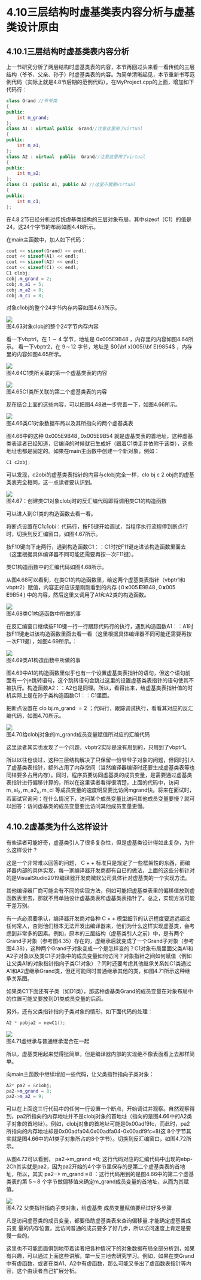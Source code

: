 # 4.10三层结构时虚基类表内容分析与虚基类设计原由  

## 4.10.1三层结构时虚基类表内容分析  

上一节研究分析了两层结构时虚基类表的内容，本节再回过头来看一看传统的三层结构（爷爷、父亲、孙子）时虚基类表的内容。为简单清晰起见，本节重新书写范例代码（实际上就是4.8节后期的范例代码）。在MyProject.cpp的上面，增加如下代码行：  

``` cpp
class Grand //爷爷类  
{  
public:  
    int m_grand;  
};  
class A1 : virtual public  Grand//注意这里用了virtual  
{  
public:  
	int m_a1;  
};  
class A2 : virtual  public  Grand//注意这里用了virtual  
{  
public:  
    int m_a2;  
};  
class C1 :public A1, public A2 //这里不需要virtual  
{  
public:  
    int m_c1;  
};
```

在4.8.2节已经分析过传统虚基类结构的三层对象布局，其中sizeof（C1）的值是24。这24个字节的布局如图4.48所示。  

在main主函数中，加人如下代码：  

``` cpp
cout << sizeof(Grand) << endl;  
cout << sizeof(A1) << endl;  
cout << sizeof(A2) << endl;  
cout << sizeof(C1) << endl;
C1 clobj;
cobj.m_grand = 2;
cobj.m_a1 = 5;
cobj.m_a2 = 8;
cobj.m_c1 = 8;
```

对象c1obj的整个24字节内存内容如图4.63所示。  

![](images/718f8feb468b28a8d11c9d3f8619bd6773804a646dd4370e9f4b6149063a87da.jpg)  
图4.63对象clobj的整个24字节内存内容  

看一下vbptrl，在 $1{\sim}4$ 学节，地址是 $\mathrm{0x005E9B48}$ ，内存里的内容如图4.64所示。
看一下vbptr2，在 $9\!\sim\!12$ 字节，地址是 $0{\bf x}005{\bf E}9854$ ，内存里的内容如图4.65所示。  

![](images/b08174a07514168ca1e5510a618348a1be1f0036cc7ac7880b3ba2b000ab615c.jpg)  
图4.64C1类所关联的第一个虚基类表的内容  

![](images/5c3bc45e83d79293f188d93f890c90ddedb5a79a18aea0407c2b867b9f62964c.jpg)  
图4.65C1类所关联的第二个虚基类表的内容  

现在结合上面的这些内容，可以把图4.48进一步完善一下，如图4.66所示。  

![](images/26f893135d3d778a3695b270518886ad164f32cb6b713e4e42fb29fa339f97c1.jpg)  
图4.66类C1对象数据布局以及其所指向的两个虚基类表  

图4.66中的这种 $\mathrm{0x005E9B48\,,0x005E9B54}$ 就是虚基类表的首地址，这种虚基类表读者已经知道，它编译的时候就已生成好（跟着C1类走并依附于该类），这些地址也都是固定的。如果在main主函数中创建一个新对象，例如：  

``` cpp
C1 c2obj;  
```

可以发现，c2obi的虚基类表指针的内容与clobj完全一样，clo bj c 2 obj向的虚基类表完全相同，这一点读者要认识到。  

![](images/1026d50db1e1f2a94f0974df20a5be670b0402e64e64d6f60b02f927fa96a772.jpg)  
图4.67：创建类C1对象clobj时的反汇编代码即将调用类C1的构造函数  

可以进人到C1类的构造函数去看一看。  

将断点设置在C1c1obi：代码行，按F5键开始调试，当程序执行流程停到断点行时，切换到反汇编窗口，如图4.67所示。  

按F10键向下走两行，遇到构造函数C1：：C1时按F11键走进该构造函数里面去（这里根据具体编译器不同可能还需要再按一次F11键）。  

类C1构造函数中的汇编代码如图4.68所示。  

从图4.68可以看到，在类C1的构造函数里，给这两个虚基类表指针（vbptr1和vbptr2）赋值，内容正好应该是刚刚看到的内存 $(\,0\,\mathbf{x}005\,\mathbf{E}9\mathrm{B}48\,,0\,\mathbf{x}005\,\mathbf{E}9\mathrm{B}54\,)$ 中的内容，然后这里又调用了A1和A2类的构造函数。  

![](images/bf8c3486d95ce068cf374ca573b82a866e0ab232cdbb76aa0f0f0281044060c2.jpg)  
图4.68类C1构造函数中所做的事  

在反汇编窗口继续按F10键一行一行跟踪代码行的执行，遇到构造函数A1：：A1时按F11键走进该构造函数里面去看一看（这里根据具体编译器不同可能还需要再按一次F11键），如图4.69所示。：  

![](images/db1dbd9e1e4a361fcbaf17d7eb76c1f0cdee92711296c183b2f93ae147aa91d8.jpg)  
图4.69类A1构造函数中所做的事  

图4.69中A1的构造函数里似乎也有一个设置虚基类表指针的语句，但这个语句前面有一个je跳转语句，这个跳转语句会跳过这里的设置虚基类表指针的语句使其不被执行。构造函数A2：：A2也是同理。所以，看得出来，给虚基类表指针值的时机实际上是在孙子类构造函数C1：：C1里面。  

把断点设置在 clo bj.m_grand $=2$ ；代码行，跟踪调试执行，看看其对应的反汇编代码，如图4.70所示。  

![](images/9f31ecc3b5230e19a9904c182acb3d2e7d676c017c6b969dc6ea6ff45880227f.jpg)  
图4.70给clobj对象的m_grand成员变量赋值所对应的汇编代码  

这里读者其实也发现了一个问题，vbptr2实际是没有用到的，只用到了vbptr1。  

所以以往也谈过，这种三层结构解决了只保留一份爷爷子对象的问题，但同时引人了虚基类表指针，额外占用了内存空间（当然编译器编译时还要生成虚基类表等也同样要多占用内存）。同时，程序员要访同虚基类的成员变量，是需要通过虚基类表指针进行偏移计算的，所以在这里读者看得很清楚，上面的代码中，访问 $\mathrm{m_{-}a l_{\lambda},m_{-}a2_{\lambda},m_{-}c l}$ 等成员变量的速度明显要比访问mgrand快。将来在面试时，若面试官询问：在什么情况下，访问某个成员变量比访问其他成员变量要慢？就可以回答：访问虚基类的成员变量要比访问其他成员变量更慢。  

## 4.10.2虚基类为什么这样设计  

有些读者可能好奇，虚基类引人了很多复杂性，但是虚基类设计得如此复杂，为什么这样设计？  

这是一个非常难以回答的问题， $\mathrm{C++}$ 标准只是规定了一些框架性的东西，而编译器内部的具体实现，每一家编译器开发商都有自已的做法，上面的这些分析针对的是VisualStudio2019编译器开发商微软公司具体针对虚基类的一个实现方法。  

其他编译器厂商可能会有不同的实现方法，例如可能把虚基类表里的偏移值放到虚函数表里去，那就不用单独设计虚基类表和虚基类表指针了。总之，实现方法可能干差万别。  

有一点必须要承认，编译器开发商对各种 $\mathrm{C++}$ 模型细节的认识程度要远远超过任何常人，杏则他们根本无法开发出编译器来，他们为什么这样实现虚基类，会考虑到非常多的因素。例如，原本的三层结构（虚基类引人之前）中，是有两个Grand子对象（参考图4.35）存在的，虚继承后就变成了一个Grand子对象（参考图4.38），这种两个Grand子对象变成一个是怎样变的？C1对象布局里面父类A1和A2子对象以及类C1子对象中的成员变量如何访问？对象指针之间如何赋值（例如让父类A1的对象指针指向子类C1对象）？同时还要考虑其他继承关系如C1类通过A1和A2虚继承Grand类，但还可能同时普通继承其他的类，如图4.71所示这种继承关系图。  

如果类C1下面还有子类（如D1类），那这种虚基类Grand的成员变量在对象布局中的位置可能又要放到D1类成员变量的后面。  

另外，还有父类指针指向子类对象的情形，如下面代码的处理：  

``` cpp
A2 * pobja2 = newC1();  
```


![](images/26e06c2f47f5cb2bd5a79531cde43a837e3cb07c956297046bd277244ed5ad05.jpg)  
图4.71虚继承与普通继承混合在一起  

所以，虚基类用起来觉得挺简单，但是编译器内部的实现绝不像表面看上去那样简单。

向main主函数中继续增加一些代码，让父类指针指向子类对象：  

``` cpp
A2* pa2 = &c1obj;  
pa2->m_grand = 8;  
pa2->m_a2 = 9;
```

可以在上面这三行代码中的任何一行设置一个断点，开始调试并观察。自然观察得到，pa2所指向的内存地址并不是clobj对象的首地址（指向的是图4.66中的A2类子对象的首地址）。例如，clobj对象的首地址可能是0x00adf9fc，而此时，pa2所指向的内存地址却是0x00adfa04.0x00adfa04-0x00adf9fc=8(这 8个字节其实就是图4.66中的A1类子对象所占的8个字节）。切换到反汇编窗口，如图4.72所示。  

从图4.72可以看到， pa2->m_grand =8; 这行代码对应的汇编代码中出现的ebp-2Ch其实就是pa2，因为pa2开始的4个字节里保存的是第二个虚基类表的首地址，所以，其实 $\mathrm{pa2->}$  m_grand $\equiv\,8$ ：这行代码用到的是图4.66中的第二个虚基类表的第 $5\!\sim\!8$ 个字节做偏移值来确定m_grand成员变量的首地址，从而为其赋值。  

![](images/6714e7467f4faa4a7e6a89c757f452a29e218ad65181e843b2aa231f86a03b13.jpg)  
图4.72 父类指针指向子类对象，给虚基类 成员变量赋值要经过好多步骤  

凡是访问虚基类的成员变量，都要借助虚基类表来查询偏移量.才能确定虚基类成员变 量的内存位置，比访问普通的成员要多了好几步，所以访问速度上肯定是要慢一些的。  

这里也不可能面面俱到地带着读者把各种情况下的对象数据布局全部分析到，如果有兴趣，可以通过上面这些讲解，举一反三地去研究学习。例如，如果在类Grand中有虚函数，或者在类A1、A2中有虚函数，那么可能又多出了虚函数表指针等内容，这个由读者自己扩展分析。
